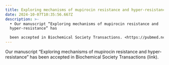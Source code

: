 ```yaml
---
title: Exploring mechanisms of mupirocin resistance and hyper-resistance
date: 2024-10-07T10:35:56.667Z
description: >-
  • Our manuscript “Exploring mechanisms of mupirocin resistance and
  hyper-resistance” has

  been accepted in Biochemical Society Transactions. <https://pubmed.ncbi.nlm.nih.gov/38884776/>[](google.com)[](google.com)
---
```

Our manuscript “Exploring mechanisms of mupirocin resistance and hyper-resistance” has
been accepted in Biochemical Society Transactions (link).